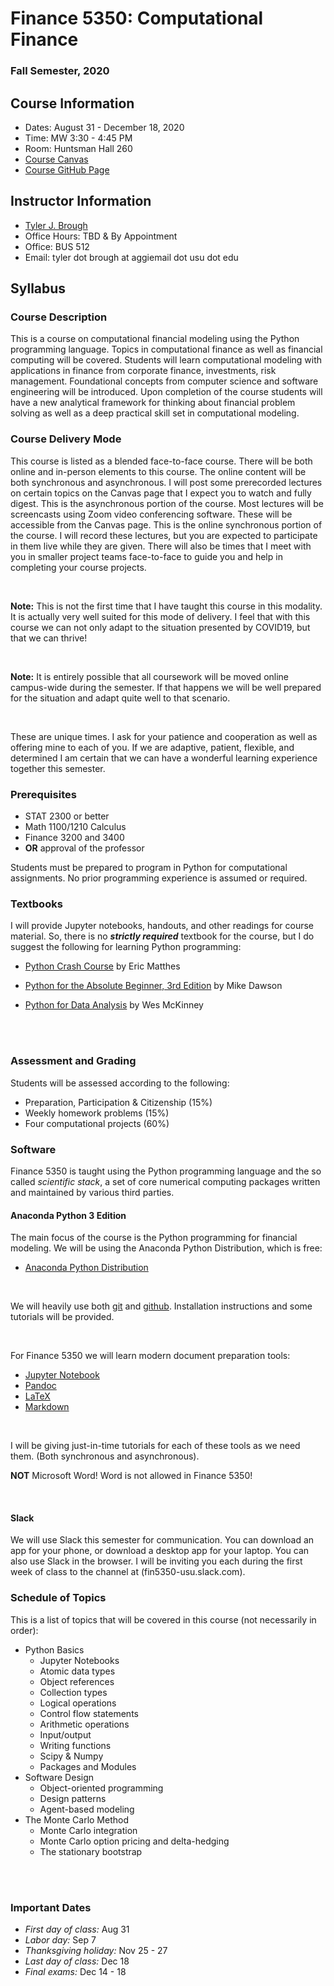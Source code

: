 # Finance 5350: Computational Finance

### Fall Semester, 2020

## Course Information

- Dates: August 31 - December 18, 2020
- Time: MW 3:30 - 4:45 PM
- Room: Huntsman Hall 260
- [Course Canvas]()
- [Course GitHub Page](https://www.github.com/broughtj/Fin5350)

## Instructor Information

- [Tyler J. Brough](https://www.broughtj.github.io)
- Office Hours: TBD & By Appointment
- Office: BUS 512 
- Email: tyler dot brough at aggiemail dot usu dot edu


## Syllabus

### Course Description

This is a course on computational financial modeling using the Python programming language.
Topics in computational finance as well as financial computing will be covered. Students will
learn computational modeling with applications in finance from corporate finance, investments,
risk management. Foundational concepts from computer science and software engineering will be
introduced. Upon completion of the course students will have a new analytical framework for
thinking about financial problem solving as well as a deep practical skill set in computational
modeling.


### Course Delivery Mode

This course is listed as a blended face-to-face course. There will be both online and in-person
elements to this course. The online content will be both synchronous and asynchronous. I will
post some prerecorded lectures on certain topics on the Canvas page that I expect you to watch
and fully digest. This is the asynchronous portion of the course. Most lectures will be 
screencasts using Zoom video conferencing software. These will be accessible from the Canvas
page. This is the online synchronous portion of the course. I will record these lectures, but 
you are expected to participate in them live while they are given. There will also be times
that I meet with you in smaller project teams face-to-face to guide you and help in completing
your course projects.  

<br>

__Note:__ This is not the first time that I have taught this course in this modality. It is 
actually very well suited for this mode of delivery. I feel that with this course we can
not only adapt to the situation presented by COVID19, but that we can thrive!

<br>

__Note:__ It is entirely possible that all coursework will be moved online campus-wide during
the semester. If that happens we will be well prepared for the situation and adapt quite well
to that scenario. 

<br>

These are unique times. I ask for your patience and cooperation as well as offering mine to
each of you. If we are adaptive, patient, flexible, and determined I am certain that we can
have a wonderful learning experience together this semester. 


### Prerequisites

- STAT 2300 or better
- Math 1100/1210 Calculus
- Finance 3200 and 3400
- __OR__ approval of the professor

Students must be prepared to program in Python for computational assignments. No prior
programming experience is assumed or required. 


### Textbooks

I will provide Jupyter notebooks, handouts, and other readings for course material. So, there
is no ___strictly required___ textbook for the course, but I do suggest the following for 
learning Python programming:



- [Python Crash Course](https://nostarch.com/pythoncrashcourse2e) by Eric Matthes 

- [Python for the Absolute Beginner, 3rd Edition](https://amzn.to/2Zmbjp3) by Mike Dawson

- [Python for Data Analysis](https://amzn.to/2Hqxp3m) by Wes McKinney

<br>
<br>

### Assessment and Grading

Students will be assessed according to the following:

- Preparation, Participation & Citizenship (15%)
- Weekly homework problems (15%)
- Four computational projects (60%)


### Software

Finance 5350 is taught using the Python programming language and the so called *scientific
stack*, a set of core numerical computing packages written and maintained by various third
parties. 

#### Anaconda Python 3 Edition

The main focus of the course is the Python programming for financial modeling. We will be
using the Anaconda Python Distribution, which is free: 

- [Anaconda Python Distribution](https://www.anaconda.com/products/individual)
<br>

We will heavily use both [git](https://git-scm.com/) and [github](https://github.com/).
Installation instructions and some tutorials will be provided. 

<br>

For Finance 5350 we will learn modern document preparation tools:

- [Jupyter Notebook](https://jupyter.org/)
- [Pandoc](https://pandoc.org/)
- [LaTeX](https://www.latex-project.org/)
- [Markdown](https://en.wikipedia.org/wiki/Markdown)

<br>

I will be giving just-in-time tutorials for each of these tools as we need them. 
(Both synchronous and asynchronous). 

**NOT** Microsoft Word! Word is not allowed in Finance 5350!

<br>

#### Slack 

We will use Slack this semester for communication. You can download an app for your phone, or
download a desktop app for your laptop. You can also use Slack in the browser. I will be
inviting you each during the first week of class to the channel at (fin5350-usu.slack.com).


### Schedule of Topics

This is a list of topics that will be covered in this course (not necessarily in order):

- Python Basics
	* Jupyter Notebooks
	* Atomic data types
	* Object references
	* Collection types
	* Logical operations
	* Control flow statements
	* Arithmetic operations
	* Input/output
	* Writing functions
	* Scipy & Numpy
	* Packages and Modules
- Software Design
	* Object-oriented programming
	* Design patterns
	* Agent-based modeling
- The Monte Carlo Method
	* Monte Carlo integration
	* Monte Carlo option pricing and delta-hedging
	* The stationary bootstrap

<br>
<br>

### Important Dates

- _First day of class:_ Aug 31
- _Labor day:_ Sep 7
- _Thanksgiving holiday:_ Nov 25 - 27 
- _Last day of class:_ Dec 18
- _Final exams:_ Dec 14 - 18
